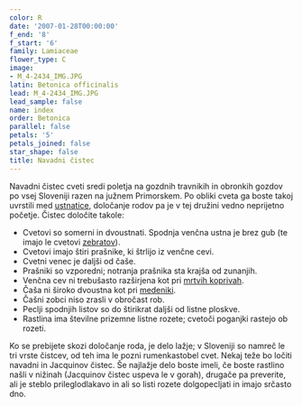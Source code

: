 ```yaml
---
color: R
date: '2007-01-28T00:00:00'
f_end: '8'
f_start: '6'
family: Lamiaceae
flower_type: C
image:
- M_4-2434_IMG.JPG
latin: Betonica officinalis
lead: M_4-2434_IMG.JPG
lead_sample: false
name: index
order: Betonica
parallel: false
petals: '5'
petals_joined: false
star_shape: false
title: Navadni čistec
---
```

Navadni čistec cveti sredi poletja na gozdnih travnikih in obronkih gozdov po vsej Sloveniji razen na južnem Primorskem. Po obliki cveta ga boste takoj uvrstili med [ustnatice](../l_lamiaceae.htm), določanje rodov pa je v tej družini vedno neprijetno početje. Čistec določite takole:

-   Cvetovi so somerni in dvoustnati. Spodnja venčna ustna je brez gub (te imajo le cvetovi [zebratov](../GaleopsisSpeciosa(PisaniZebrat)/si_GaleopsisSpeciosa(PisaniZebrat).asp)).
-   Cvetovi imajo štiri prašnike, ki štrlijo iz venčne cevi.
-   Cvetni venec je daljši od čaše.
-   Prašniki so vzporedni; notranja prašnika sta krajša od zunanjih.
-   Venčna cev ni trebušasto razširjena kot pri [mrtvih koprivah](../LamiumOrvala(VelecvetnaMrtvaKopriva)/si_LamiumOrvala(VelecvetnaMrtvaKopriva).asp).
-   Čaša ni široko dvoustna kot pri [medeniki](../MelittisMelissophyllum(Medenika)/si_MelittisMelissophyllum(Medenika).asp).
-   Čašni zobci niso zrasli v obročast rob.
-   Peclji spodnjih listov so do štirikrat daljši od listne ploskve.
-   Rastlina ima številne prizemne listne rozete; cvetoči poganjki rastejo ob rozeti.

Ko se prebijete skozi določanje roda, je delo lažje; v Sloveniji so namreč le tri vrste čistcev, od teh ima le pozni rumenkastobel cvet. Nekaj teže bo ločiti navadni in Jacquinov čistec. Še najlažje delo boste imeli, če boste rastlino našli v nižinah (Jacquinov čistec uspeva le v gorah), drugače pa preverite, ali je steblo prileglodlakavo in ali so listi rozete dolgopecljati in imajo srčasto dno.
